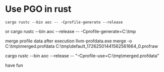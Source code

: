 # Use PGO in rust
    cargo rustc --bin aoc -- -Cprofile-generate --release
or
    cargo rustc --bin aoc --release -- -Cprofile-generate=C:\\tmp

merge profile data after execution
    llvm-profdata.exe merge -o C:\tmp\merged.profdata C:\tmp\default_17262501441562561664_0.profraw

cargo rustc --bin aoc --release -- "-Cprofile-use=C:\tmp\merged.profdata"

have fun